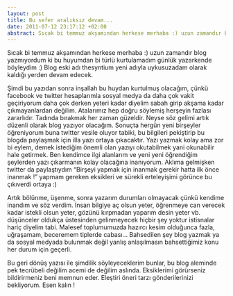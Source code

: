 ```yaml
---
layout: post
title: Bu sefer aralıksız devam...
date: 2011-07-12 23:17:12 +02:00
abstract: Sıcak bi temmuz akşamından herkese merhaba :) uzun zamandır blog yazmıyordum ki bu huyumdan bi türlü kurtulamadım...
---
```


Sıcak bi temmuz akşamından herkese merhaba :) uzun zamandır blog yazmıyordum ki bu huyumdan bi türlü kurtulamadım günlük yazarkende böyleydim :)
Blog eski adı thesyntium yeni adıyla uykusuzadam olarak kaldığı yerden devam edecek.

Şimdi bu yazıdan sonra inşallah bu huydan kurtulmuş olacağım, çünkü facebook ve twitter hesaplarımla sosyal medya da daha çok vakit geçiriyorum daha çok derken yeteri kadar diyelim sabah girip akşama kadar çıkmayanlardan değilim. Atalarımız hep doğru söylemiş herşeyin fazlası zararlıdır.  Tadında bırakmak her zaman güzeldir. Neyse söz gelimi artık düzenli olarak blog yazıyor olacağım. Sonuçta hergün yeni birşeyler öğreniyorum buna twitter vesile oluyor tabiki, bu bilgileri pekiştirip bu blogda paylaşmak için illa yazı ortaya çıkacaktır. Yazı yazmak kolay ama zor bi eylem, demek istediğim önemli olan yazıyı okutabilmek yani okunabilir hale getirmek. Ben kendimce ilgi alanlarım ve yeni yeni öğrendiğim şeylerden yazı çıkarmanın kolay olacağına inanıyorum. Aklıma gelmişken twitter da paylaştıydım “Birşeyi yapmak için inanmak gerekir hatta ilk önce inanmak !” yapmam gereken eksikleri ve sürekli erteleyişimi görünce bu çıkıverdi ortaya :)

Artık bölünme, üşenme, sonra yazarım durumları olmayacak çünkü kendime inandım ve söz verdim. İnsan bilgiye aç olsun yeter, öğrenmeye can verecek kadar istekli olsun yeter, gözünü kırpmadan yaparım desin yeter vb. düşünceler oldukça üstesinden gelinmeyecek hiçbir şey yoktur istisnalar hariç diyelim tabi. Malesef toplumumuzda hazırcı kesim olduğunca fazla, uğraşamam, beceremem tiplerde cabası… Bahsedilen şey blog yazmak ya da sosyal medyada bulunmak değil yanlış anlaşılmasın bahsettiğimiz konu her durum için geçerli.

Bu geri dönüş yazısı ile şimdilik söyleyeceklerim bunlar, bu blog aleminde pek tecrübeli değilim acemi de değilim aslında. Eksiklerimi görürseniz bildirirmeniz beni memnun eder. Eleştiri öneri tarzı gönderilerinizi bekliyorum. Esen kalın !
